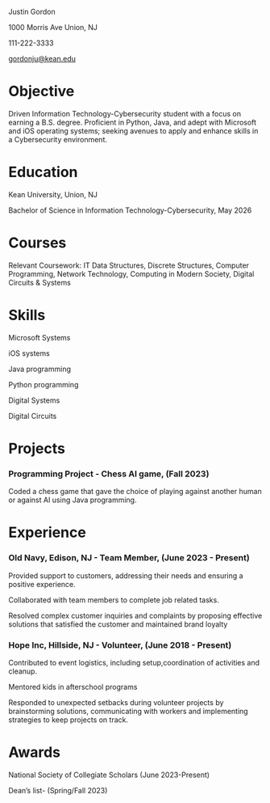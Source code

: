 Justin Gordon

1000 Morris Ave Union, NJ 

111-222-3333

gordonju@kean.edu


# Objective
Driven Information Technology-Cybersecurity student with a focus on earning a B.S. degree. Proficient in Python, Java, and adept with Microsoft and iOS operating systems; seeking avenues to apply and enhance skills in a Cybersecurity environment. 

# Education
Kean University, Union, NJ 

Bachelor of Science in Information Technology-Cybersecurity, May 2026        

# Courses
Relevant Coursework:  IT Data Structures, Discrete Structures, Computer Programming, Network Technology, Computing in Modern Society, Digital Circuits & Systems 

# Skills
                                                                                                                                                                                      
Microsoft Systems                                                                                                   

iOS systems                                                                                  
                                                            
Java programming   

Python programming                                                                         

Digital Systems                                                                                 

Digital Circuits      

# **Projects**
### Programming Project - Chess AI game, (Fall 2023)
Coded a chess game that gave the choice of playing against another human or against AI using Java programming.                  

# Experience
### Old Navy, Edison, NJ - Team Member, (June 2023 - Present)

Provided support to  customers, addressing their needs and ensuring a positive experience.

Collaborated with team members to complete job related  tasks. 

Resolved complex customer inquiries and complaints by proposing effective solutions that satisfied the customer and maintained brand loyalty

### Hope Inc, Hillside, NJ - Volunteer,  (June 2018 - Present)

Contributed to event logistics, including setup,coordination of activities and cleanup.

Mentored kids in afterschool programs

Responded to unexpected setbacks during volunteer projects by brainstorming solutions, communicating with workers and implementing strategies to keep projects on track.

# Awards
 National Society of Collegiate Scholars (June 2023-Present)
 
 Dean’s list- (Spring/Fall 2023) 
